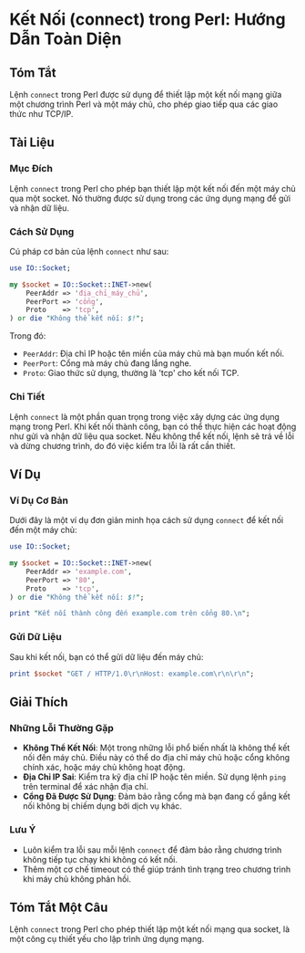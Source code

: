 <!--
Meta Description: # Kết Nối (connect) trong Perl: Hướng Dẫn Toàn Diện ## Tóm Tắt Lệnh `connect` trong Perl được sử dụng để thiết lập một kết nối mạng giữa một chương tr...
Meta Keywords: kết, nối, một, dụng, không
-->

# Kết Nối (connect) trong Perl: Hướng Dẫn Toàn Diện

## Tóm Tắt
Lệnh `connect` trong Perl được sử dụng để thiết lập một kết nối mạng giữa một chương trình Perl và một máy chủ, cho phép giao tiếp qua các giao thức như TCP/IP.

## Tài Liệu
### Mục Đích
Lệnh `connect` trong Perl cho phép bạn thiết lập một kết nối đến một máy chủ qua một socket. Nó thường được sử dụng trong các ứng dụng mạng để gửi và nhận dữ liệu.

### Cách Sử Dụng
Cú pháp cơ bản của lệnh `connect` như sau:

```perl
use IO::Socket;

my $socket = IO::Socket::INET->new(
    PeerAddr => 'địa_chỉ_máy_chủ',
    PeerPort => 'cổng',
    Proto    => 'tcp',
) or die "Không thể kết nối: $!";
```

Trong đó:
- `PeerAddr`: Địa chỉ IP hoặc tên miền của máy chủ mà bạn muốn kết nối.
- `PeerPort`: Cổng mà máy chủ đang lắng nghe.
- `Proto`: Giao thức sử dụng, thường là 'tcp' cho kết nối TCP.

### Chi Tiết
Lệnh `connect` là một phần quan trọng trong việc xây dựng các ứng dụng mạng trong Perl. Khi kết nối thành công, bạn có thể thực hiện các hoạt động như gửi và nhận dữ liệu qua socket. Nếu không thể kết nối, lệnh sẽ trả về lỗi và dừng chương trình, do đó việc kiểm tra lỗi là rất cần thiết.

## Ví Dụ
### Ví Dụ Cơ Bản
Dưới đây là một ví dụ đơn giản minh họa cách sử dụng `connect` để kết nối đến một máy chủ:

```perl
use IO::Socket;

my $socket = IO::Socket::INET->new(
    PeerAddr => 'example.com',
    PeerPort => '80',
    Proto    => 'tcp',
) or die "Không thể kết nối: $!";

print "Kết nối thành công đến example.com trên cổng 80.\n";
```

### Gửi Dữ Liệu
Sau khi kết nối, bạn có thể gửi dữ liệu đến máy chủ:

```perl
print $socket "GET / HTTP/1.0\r\nHost: example.com\r\n\r\n";
```

## Giải Thích
### Những Lỗi Thường Gặp
- **Không Thể Kết Nối**: Một trong những lỗi phổ biến nhất là không thể kết nối đến máy chủ. Điều này có thể do địa chỉ máy chủ hoặc cổng không chính xác, hoặc máy chủ không hoạt động.
- **Địa Chỉ IP Sai**: Kiểm tra kỹ địa chỉ IP hoặc tên miền. Sử dụng lệnh `ping` trên terminal để xác nhận địa chỉ.
- **Cổng Đã Được Sử Dụng**: Đảm bảo rằng cổng mà bạn đang cố gắng kết nối không bị chiếm dụng bởi dịch vụ khác.

### Lưu Ý
- Luôn kiểm tra lỗi sau mỗi lệnh `connect` để đảm bảo rằng chương trình không tiếp tục chạy khi không có kết nối.
- Thêm một cơ chế timeout có thể giúp tránh tình trạng treo chương trình khi máy chủ không phản hồi.

## Tóm Tắt Một Câu
Lệnh `connect` trong Perl cho phép thiết lập một kết nối mạng qua socket, là một công cụ thiết yếu cho lập trình ứng dụng mạng.